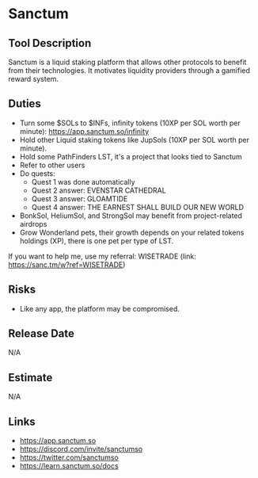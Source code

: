 # Sanctum

## Tool Description

Sanctum is a liquid staking platform that allows other protocols to benefit from their technologies. 
It motivates liquidity providers through a gamified reward system.

## Duties

* Turn some $SOLs to $INFs, infinity tokens (10XP per SOL worth per minute): https://app.sanctum.so/infinity
* Hold other Liquid staking tokens like JupSols (10XP per SOL worth per minute).
* Hold some PathFinders LST, it's a project that looks tied to Sanctum
* Refer to other users
* Do quests:
  * Quest 1 was done automatically
  * Quest 2 answer: EVENSTAR CATHEDRAL
  * Quest 3 answer: GLOAMTIDE
  * Quest 4 answer: THE EARNEST SHALL BUILD OUR NEW WORLD
* BonkSol, HeliumSol, and StrongSol may benefit from project-related airdrops 
* Grow Wonderland pets, their growth depends on your related tokens holdings (XP), there is one pet per type of LST.

If you want to help me, use my referral: WISETRADE (link: https://sanc.tm/w?ref=WISETRADE)

## Risks

* Like any app, the platform may be compromised.

## Release Date

N/A

## Estimate

N/A

## Links

* https://app.sanctum.so
* https://discord.com/invite/sanctumso
* https://twitter.com/sanctumso
* https://learn.sanctum.so/docs
